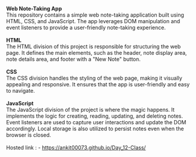 **Web Note-Taking App** <br>
This repository contains a simple web note-taking application built using HTML, CSS, and JavaScript. The app leverages DOM manipulation and event listeners to provide a user-friendly note-taking experience.<br>
<br>
**HTML**<br>
The HTML division of this project is responsible for structuring the web page. It defines the main elements, such as the header, note display area, note details area, and footer with a "New Note" button.<br>
<br>
**CSS**<br>
The CSS division handles the styling of the web page, making it visually appealing and responsive. It ensures that the app is user-friendly and easy to navigate.<br>
<br>
**JavaScript**<br>
The JavaScript division of the project is where the magic happens. It implements the logic for creating, reading, updating, and deleting notes. Event listeners are used to capture user interactions and update the DOM accordingly. Local storage is also utilized to persist notes even when the browser is closed.<br>
<br>
Hosted link : - https://ankit00073.github.io/Day_12-Class/</br>
